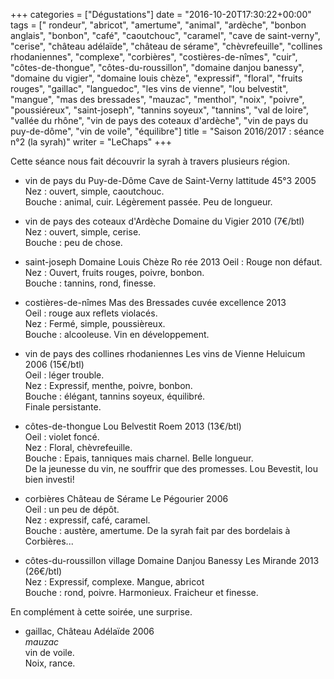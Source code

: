 +++
categories = ["Dégustations"]
date = "2016-10-20T17:30:22+00:00"
tags = [" rondeur", "abricot", "amertume", "animal", "ardèche", "bonbon anglais", "bonbon", "café", "caoutchouc", "caramel", "cave de saint-verny", "cerise", "château adélaïde", "château de sérame", "chèvrefeuille", "collines rhodaniennes", "complexe", "corbières", "costières-de-nîmes", "cuir", "côtes-de-thongue", "côtes-du-roussillon", "domaine danjou banessy", "domaine du vigier", "domaine louis chèze", "expressif", "floral", "fruits rouges", "gaillac", "languedoc", "les vins de vienne", "lou belvestit", "mangue", "mas des bressades", "mauzac", "menthol", "noix", "poivre", "poussiéreux", "saint-joseph", "tannins soyeux", "tannins", "val de loire", "vallée du rhône", "vin de pays des coteaux d'ardèche", "vin de pays du puy-de-dôme", "vin de voile", "équilibre"] 
title = "Saison 2016/2017 : séance n°2 (la syrah)"
writer = "LeChaps"
+++

Cette séance nous fait découvrir la syrah à travers plusieurs région.

* vin de pays du Puy-de-Dôme Cave de Saint-Verny lattitude 45°3 2005
Nez : ouvert, simple, caoutchouc.  
Bouche : animal, cuir. Légèrement passée. Peu de longueur.

* vin de pays des coteaux d'Ardèche Domaine du Vigier 2010 (7€/btl)  
Nez : ouvert, simple, cerise.  
Bouche : peu de chose.

* saint-joseph Domaine Louis Chèze Ro rée 2013
Oeil : Rouge non défaut.  
Nez : Ouvert, fruits rouges, poivre, bonbon.  
Bouche : tannins, rond, finesse.

* costières-de-nîmes Mas des Bressades cuvée excellence 2013  
Oeil : rouge aux reflets violacés.  
Nez : Fermé, simple, poussièreux.  
Bouche : alcooleuse. Vin en développement.

* vin de pays des collines rhodaniennes Les vins de Vienne Heluicum 2006 (15€/btl) <i class="fa fa-plus-circle"></i>  
Oeil : léger trouble.  
Nez : Expressif, menthe, poivre, bonbon.  
Bouche : élégant, tannins soyeux, équilibré.  
Finale persistante.

* côtes-de-thongue Lou Belvestit Roem 2013 (13€/btl) <i class="fa fa-plus-circle"></i>  
Oeil : violet foncé.  
Nez : Floral, chèvrefeuille.  
Bouche : Epais, tanniques mais charnel. Belle longueur.  
De la jeunesse du vin, ne souffrir que des promesses. Lou Bevestit, lou bien investi!

* corbières Château de Sérame Le Pégourier 2006 <i class="fa fa-minus-circle"></i>  
Oeil : un peu de dépôt.  
Nez : expressif, café, caramel.  
Bouche : austère, amertume. De la syrah fait par des bordelais à Corbières...

* côtes-du-roussillon village Domaine Danjou Banessy Les Mirande 2013 (26€/btl) <i class="fa fa-plus-circle"></i>  
Nez : Expressif, complexe. Mangue, abricot  
Bouche : rond, poivre. Harmonieux. Fraicheur et finesse.

En complément à cette soirée, une surprise.

* gaillac, Château Adélaïde 2006  
_mauzac_  
vin de voile.  
Noix, rance.  
